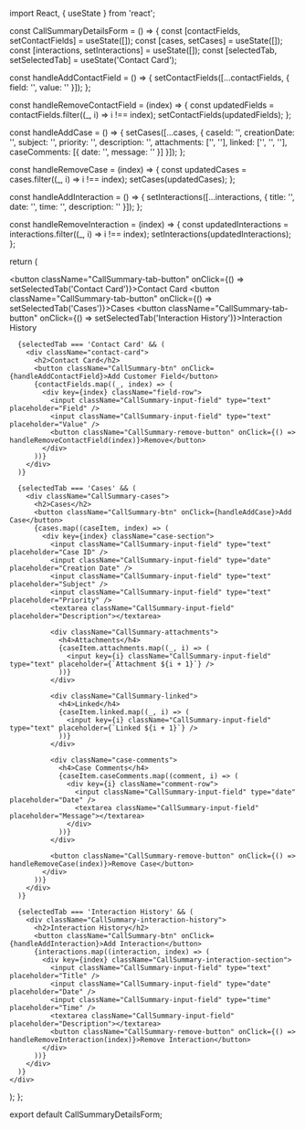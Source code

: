 import React, { useState } from 'react';

const CallSummaryDetailsForm = () => {
  const [contactFields, setContactFields] = useState([]);
  const [cases, setCases] = useState([]);
  const [interactions, setInteractions] = useState([]);
  const [selectedTab, setSelectedTab] = useState('Contact Card');

  const handleAddContactField = () => {
    setContactFields([...contactFields, { field: '', value: '' }]);
  };

  const handleRemoveContactField = (index) => {
    const updatedFields = contactFields.filter((_, i) => i !== index);
    setContactFields(updatedFields);
  };

  const handleAddCase = () => {
    setCases([...cases, {
      caseId: '',
      creationDate: '',
      subject: '',
      priority: '',
      description: '',
      attachments: ['', ''],
      linked: ['', '', ''],
      caseComments: [{ date: '', message: '' }]
    }]);
  };

  const handleRemoveCase = (index) => {
    const updatedCases = cases.filter((_, i) => i !== index);
    setCases(updatedCases);
  };

  const handleAddInteraction = () => {
    setInteractions([...interactions, { title: '', date: '', time: '', description: '' }]);
  };

  const handleRemoveInteraction = (index) => {
    const updatedInteractions = interactions.filter((_, i) => i !== index);
    setInteractions(updatedInteractions);
  };

  return (
    <div>
      <div className="CallSummary-tabs">
        <button className="CallSummary-tab-button" onClick={() => setSelectedTab('Contact Card')}>Contact Card</button>
        <button className="CallSummary-tab-button" onClick={() => setSelectedTab('Cases')}>Cases</button>
        <button className="CallSummary-tab-button" onClick={() => setSelectedTab('Interaction History')}>Interaction History</button>
      </div>

      {selectedTab === 'Contact Card' && (
        <div className="contact-card">
          <h2>Contact Card</h2>
          <button className="CallSummary-btn" onClick={handleAddContactField}>Add Customer Field</button>
          {contactFields.map((_, index) => (
            <div key={index} className="field-row">
              <input className="CallSummary-input-field" type="text" placeholder="Field" />
              <input className="CallSummary-input-field" type="text" placeholder="Value" />
              <button className="CallSummary-remove-button" onClick={() => handleRemoveContactField(index)}>Remove</button>
            </div>
          ))}
        </div>
      )}

      {selectedTab === 'Cases' && (
        <div className="CallSummary-cases">
          <h2>Cases</h2>
          <button className="CallSummary-btn" onClick={handleAddCase}>Add Case</button>
          {cases.map((caseItem, index) => (
            <div key={index} className="case-section">
              <input className="CallSummary-input-field" type="text" placeholder="Case ID" />
              <input className="CallSummary-input-field" type="date" placeholder="Creation Date" />
              <input className="CallSummary-input-field" type="text" placeholder="Subject" />
              <input className="CallSummary-input-field" type="text" placeholder="Priority" />
              <textarea className="CallSummary-input-field" placeholder="Description"></textarea>

              <div className="CallSummary-attachments">
                <h4>Attachments</h4>
                {caseItem.attachments.map((_, i) => (
                  <input key={i} className="CallSummary-input-field" type="text" placeholder={`Attachment ${i + 1}`} />
                ))}
              </div>

              <div className="CallSummary-linked">
                <h4>Linked</h4>
                {caseItem.linked.map((_, i) => (
                  <input key={i} className="CallSummary-input-field" type="text" placeholder={`Linked ${i + 1}`} />
                ))}
              </div>

              <div className="case-comments">
                <h4>Case Comments</h4>
                {caseItem.caseComments.map((comment, i) => (
                  <div key={i} className="comment-row">
                    <input className="CallSummary-input-field" type="date" placeholder="Date" />
                    <textarea className="CallSummary-input-field" placeholder="Message"></textarea>
                  </div>
                ))}
              </div>

              <button className="CallSummary-remove-button" onClick={() => handleRemoveCase(index)}>Remove Case</button>
            </div>
          ))}
        </div>
      )}

      {selectedTab === 'Interaction History' && (
        <div className="CallSummary-interaction-history">
          <h2>Interaction History</h2>
          <button className="CallSummary-btn" onClick={handleAddInteraction}>Add Interaction</button>
          {interactions.map((interaction, index) => (
            <div key={index} className="CallSummary-interaction-section">
              <input className="CallSummary-input-field" type="text" placeholder="Title" />
              <input className="CallSummary-input-field" type="date" placeholder="Date" />
              <input className="CallSummary-input-field" type="time" placeholder="Time" />
              <textarea className="CallSummary-input-field" placeholder="Description"></textarea>
              <button className="CallSummary-remove-button" onClick={() => handleRemoveInteraction(index)}>Remove Interaction</button>
            </div>
          ))}
        </div>
      )}
    </div>
  );
};

export default CallSummaryDetailsForm;
